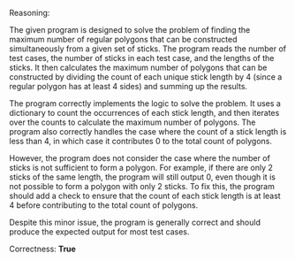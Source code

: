 Reasoning:

The given program is designed to solve the problem of finding the maximum number of regular polygons that can be constructed simultaneously from a given set of sticks. The program reads the number of test cases, the number of sticks in each test case, and the lengths of the sticks. It then calculates the maximum number of polygons that can be constructed by dividing the count of each unique stick length by 4 (since a regular polygon has at least 4 sides) and summing up the results.

The program correctly implements the logic to solve the problem. It uses a dictionary to count the occurrences of each stick length, and then iterates over the counts to calculate the maximum number of polygons. The program also correctly handles the case where the count of a stick length is less than 4, in which case it contributes 0 to the total count of polygons.

However, the program does not consider the case where the number of sticks is not sufficient to form a polygon. For example, if there are only 2 sticks of the same length, the program will still output 0, even though it is not possible to form a polygon with only 2 sticks. To fix this, the program should add a check to ensure that the count of each stick length is at least 4 before contributing to the total count of polygons.

Despite this minor issue, the program is generally correct and should produce the expected output for most test cases.

Correctness: **True**